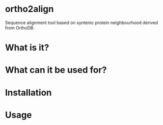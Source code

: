 # ortho2align
Sequence alignment tool based on syntenic protein neighbourhood derived from OrthoDB.

# What is it?

# What can it be used for?

# Installation

# Usage
